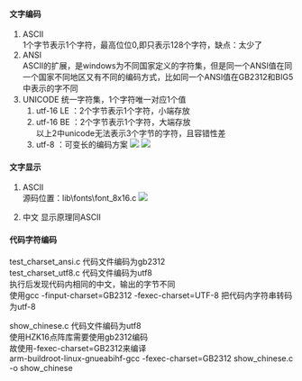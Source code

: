 #### 文字编码
1. ASCII  
1个字节表示1个字符，最高位位0,即只表示128个字符，缺点：太少了
2. ANSI  
ASCII的扩展，是windows为不同国家定义的字符集，但是同一个ANSI值在同一个国家不同地区又有不同的编码方式，比如同一个ANSI值在GB2312和BIG5中表示的字不同  
3. UNICODE
统一字符集，1个字符唯一对应1个值
    1. utf-16 LE ：2个字节表示1个字符，小端存放
    2. utf-16 BE ：2个字节表示1个字符，大端存放  
    以上2中unicode无法表示3个字节的字符，且容错性差  
    3. utf-8 ：可变长的编码方案
![](https://picbed-xunxun.oss-cn-shanghai.aliyuncs.com/20220107170517.png)
![](https://picbed-xunxun.oss-cn-shanghai.aliyuncs.com/20220107201811.png)
  

#### 文字显示
1. ASCII  
源码位置：lib\fonts\font_8x16.c
![](https://picbed-xunxun.oss-cn-shanghai.aliyuncs.com/20220107170743.png)

2. 中文
显示原理同ASCII

  
#### 代码字符编码
test_charset_ansi.c 代码文件编码为gb2312  
test_charset_utf8.c 代码文件编码为utf8  
执行后发现代码内相同的中文，输出的字节不同  
使用gcc -finput-charset=GB2312 -fexec-charset=UTF-8 把代码内字符串转码为utf-8  
  
show_chinese.c 代码文件编码为utf8  
使用HZK16点阵库需要使用gb2312编码  
故使用-fexec-charset=GB2312来编译  
arm-buildroot-linux-gnueabihf-gcc -fexec-charset=GB2312 show_chinese.c -o show_chinese
